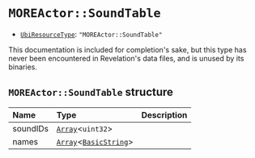 # `MOREActor::SoundTable`

- [`UbiResourceType`](./index.md#ubiresourcetype-string): `"MOREActor::SoundTable"`

This documentation is included for completion's sake, but this type has never been encountered in Revelation's data files, and is unused by its binaries.

## `MOREActor::SoundTable` structure

| Name | Type | Description |
| :-- | :-- | --- |
| soundIDs | [`Array`](../base.md#array-structure)<`uint32`> |  |
| names | [`Array`](../base.md#array-structure)<[`BasicString`](../base.md#basicstring-structure)> |  |

